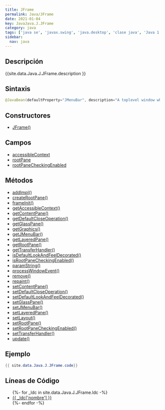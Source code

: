 ```yaml
---
title: JFrame
permalink: Java/JFrame
date: 2021-01-04
key: JavaJava.J.JFrame
category: java
tags: ['java se', 'javax.swing', 'java.desktop', 'clase java', 'Java 1.2']
sidebar: 
  nav: java
---
```


## Descripción
{{site.data.Java.J.JFrame.description }}

## Sintaxis
~~~java
@JavaBean(defaultProperty="JMenuBar", description="A toplevel window which can be minimized to an icon.") public class JFrame extends Frame implements WindowConstants, Accessible, RootPaneContainer
~~~

## Constructores
* [JFrame()](/Java/JFrame/JFrame/)

## Campos
* [accessibleContext](/Java/JFrame/accessibleContext)
* [rootPane](/Java/JFrame/rootPane)
* [rootPaneCheckingEnabled](/Java/JFrame/rootPaneCheckingEnabled)

## Métodos
* [addImpl()](/Java/JFrame/addImpl)
* [createRootPane()](/Java/JFrame/createRootPane)
* [frameInit()](/Java/JFrame/frameInit)
* [getAccessibleContext()](/Java/JFrame/getAccessibleContext)
* [getContentPane()](/Java/JFrame/getContentPane)
* [getDefaultCloseOperation()](/Java/JFrame/getDefaultCloseOperation)
* [getGlassPane()](/Java/JFrame/getGlassPane)
* [getGraphics()](/Java/JFrame/getGraphics)
* [getJMenuBar()](/Java/JFrame/getJMenuBar)
* [getLayeredPane()](/Java/JFrame/getLayeredPane)
* [getRootPane()](/Java/JFrame/getRootPane)
* [getTransferHandler()](/Java/JFrame/getTransferHandler)
* [isDefaultLookAndFeelDecorated()](/Java/JFrame/isDefaultLookAndFeelDecorated)
* [isRootPaneCheckingEnabled()](/Java/JFrame/isRootPaneCheckingEnabled)
* [paramString()](/Java/JFrame/paramString)
* [processWindowEvent()](/Java/JFrame/processWindowEvent)
* [remove()](/Java/JFrame/remove)
* [repaint()](/Java/JFrame/repaint)
* [setContentPane()](/Java/JFrame/setContentPane)
* [setDefaultCloseOperation()](/Java/JFrame/setDefaultCloseOperation)
* [setDefaultLookAndFeelDecorated()](/Java/JFrame/setDefaultLookAndFeelDecorated)
* [setGlassPane()](/Java/JFrame/setGlassPane)
* [setJMenuBar()](/Java/JFrame/setJMenuBar)
* [setLayeredPane()](/Java/JFrame/setLayeredPane)
* [setLayout()](/Java/JFrame/setLayout)
* [setRootPane()](/Java/JFrame/setRootPane)
* [setRootPaneCheckingEnabled()](/Java/JFrame/setRootPaneCheckingEnabled)
* [setTransferHandler()](/Java/JFrame/setTransferHandler)
* [update()](/Java/JFrame/update)

## Ejemplo
~~~java
{{ site.data.Java.J.JFrame.code}}
~~~

## Líneas de Código
<ul>
{%- for _ldc in site.data.Java.J.JFrame.ldc -%}
   <li>
       <a href="{{_ldc['url'] }}">{{ _ldc['nombre'] }}</a>
   </li>
{%- endfor -%}
</ul>
